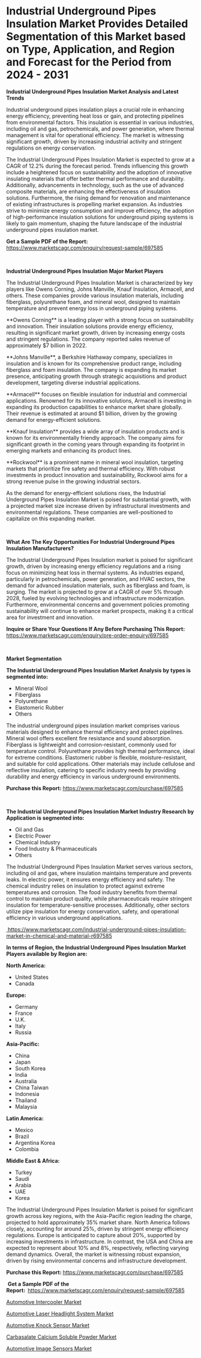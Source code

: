 <p><h1>Industrial Underground Pipes Insulation Market Provides Detailed Segmentation of this Market based on Type, Application, and Region and Forecast for the Period from 2024 - 2031</h1></p><p><strong>Industrial Underground Pipes Insulation Market Analysis and Latest Trends</strong></p>
<p><p>Industrial underground pipes insulation plays a crucial role in enhancing energy efficiency, preventing heat loss or gain, and protecting pipelines from environmental factors. This insulation is essential in various industries, including oil and gas, petrochemicals, and power generation, where thermal management is vital for operational efficiency. The market is witnessing significant growth, driven by increasing industrial activity and stringent regulations on energy conservation.</p><p>The Industrial Underground Pipes Insulation Market is expected to grow at a CAGR of 12.2% during the forecast period. Trends influencing this growth include a heightened focus on sustainability and the adoption of innovative insulating materials that offer better thermal performance and durability. Additionally, advancements in technology, such as the use of advanced composite materials, are enhancing the effectiveness of insulation solutions. Furthermore, the rising demand for renovation and maintenance of existing infrastructures is propelling market expansion. As industries strive to minimize energy consumption and improve efficiency, the adoption of high-performance insulation solutions for underground piping systems is likely to gain momentum, shaping the future landscape of the industrial underground pipes insulation market.</p></p>
<p><strong>Get a Sample PDF of the Report:&nbsp;</strong> <a href="https://www.marketscagr.com/enquiry/request-sample/697585?utm_campaign=1197&utm_medium=2&utm_source=Github&utm_content=ia&utm_term=10122024&utm_id=industrial-underground-pipes-insulation">https://www.marketscagr.com/enquiry/request-sample/697585</a></p>
<p>&nbsp;</p>
<p><strong>Industrial Underground Pipes Insulation Major Market Players</strong></p>
<p><p>The Industrial Underground Pipes Insulation Market is characterized by key players like Owens Corning, Johns Manville, Knauf Insulation, Armacell, and others. These companies provide various insulation materials, including fiberglass, polyurethane foam, and mineral wool, designed to maintain temperature and prevent energy loss in underground piping systems.</p><p>**Owens Corning** is a leading player with a strong focus on sustainability and innovation. Their insulation solutions provide energy efficiency, resulting in significant market growth, driven by increasing energy costs and stringent regulations. The company reported sales revenue of approximately $7 billion in 2022.</p><p>**Johns Manville**, a Berkshire Hathaway company, specializes in insulation and is known for its comprehensive product range, including fiberglass and foam insulation. The company is expanding its market presence, anticipating growth through strategic acquisitions and product development, targeting diverse industrial applications.</p><p>**Armacell** focuses on flexible insulation for industrial and commercial applications. Renowned for its innovative solutions, Armacell is investing in expanding its production capabilities to enhance market share globally. Their revenue is estimated at around $1 billion, driven by the growing demand for energy-efficient solutions.</p><p>**Knauf Insulation** provides a wide array of insulation products and is known for its environmentally friendly approach. The company aims for significant growth in the coming years through expanding its footprint in emerging markets and enhancing its product lines.</p><p>**Rockwool** is a prominent name in mineral wool insulation, targeting markets that prioritize fire safety and thermal efficiency. With robust investments in product innovation and sustainability, Rockwool aims for a strong revenue pulse in the growing industrial sectors.</p><p>As the demand for energy-efficient solutions rises, the Industrial Underground Pipes Insulation Market is poised for substantial growth, with a projected market size increase driven by infrastructural investments and environmental regulations. These companies are well-positioned to capitalize on this expanding market.</p></p>
<p>&nbsp;</p>
<p><strong>What Are The Key Opportunities For Industrial Underground Pipes Insulation Manufacturers?</strong></p>
<p><p>The Industrial Underground Pipes Insulation market is poised for significant growth, driven by increasing energy efficiency regulations and a rising focus on minimizing heat loss in thermal systems. As industries expand, particularly in petrochemicals, power generation, and HVAC sectors, the demand for advanced insulation materials, such as fiberglass and foam, is surging. The market is projected to grow at a CAGR of over 5% through 2028, fueled by evolving technologies and infrastructure modernization. Furthermore, environmental concerns and government policies promoting sustainability will continue to enhance market prospects, making it a critical area for investment and innovation.</p></p>
<p><strong>Inquire or Share Your Questions If Any Before Purchasing This Report:</strong> <a href="https://www.marketscagr.com/enquiry/pre-order-enquiry/697585?utm_campaign=1197&utm_medium=2&utm_source=Github&utm_content=ia&utm_term=10122024&utm_id=industrial-underground-pipes-insulation">https://www.marketscagr.com/enquiry/pre-order-enquiry/697585</a></p>
<p>&nbsp;</p>
<p><strong>Market Segmentation</strong></p>
<p><strong>The Industrial Underground Pipes Insulation Market Analysis by types is segmented into:</strong></p>
<p><ul><li>Mineral Wool</li><li>Fiberglass</li><li>Polyurethane</li><li>Elastomeric Rubber</li><li>Others</li></ul></p>
<p><p>The industrial underground pipes insulation market comprises various materials designed to enhance thermal efficiency and protect pipelines. Mineral wool offers excellent fire resistance and sound absorption. Fiberglass is lightweight and corrosion-resistant, commonly used for temperature control. Polyurethane provides high thermal performance, ideal for extreme conditions. Elastomeric rubber is flexible, moisture-resistant, and suitable for cold applications. Other materials may include cellulose and reflective insulation, catering to specific industry needs by providing durability and energy efficiency in various underground environments.</p></p>
<p><strong>Purchase this Report:&nbsp;</strong><a href="https://www.marketscagr.com/purchase/697585?utm_campaign=1197&utm_medium=2&utm_source=Github&utm_content=ia&utm_term=10122024&utm_id=industrial-underground-pipes-insulation">https://www.marketscagr.com/purchase/697585</a></p>
<p>&nbsp;</p>
<p><strong>The Industrial Underground Pipes Insulation Market Industry Research by Application is segmented into:</strong></p>
<p><ul><li>Oil and Gas</li><li>Electric Power</li><li>Chemical Industry</li><li>Food Industry & Pharmaceuticals</li><li>Others</li></ul></p>
<p><p>The Industrial Underground Pipes Insulation Market serves various sectors, including oil and gas, where insulation maintains temperature and prevents leaks. In electric power, it ensures energy efficiency and safety. The chemical industry relies on insulation to protect against extreme temperatures and corrosion. The food industry benefits from thermal control to maintain product quality, while pharmaceuticals require stringent insulation for temperature-sensitive processes. Additionally, other sectors utilize pipe insulation for energy conservation, safety, and operational efficiency in various underground applications.</p></p>
<p><a href="https://www.marketscagr.com/industrial-underground-pipes-insulation-market-in-chemical-and-material-r697585?utm_campaign=1197&utm_medium=2&utm_source=Github&utm_content=ia&utm_term=10122024&utm_id=industrial-underground-pipes-insulation">&nbsp;https://www.marketscagr.com/industrial-underground-pipes-insulation-market-in-chemical-and-material-r697585</a></p>
<p><strong>In terms of Region, the Industrial Underground Pipes Insulation Market Players available by Region are:</strong></p>
<p>
    <p> <strong> North America: </strong>
        <ul>
            <li>United States</li>
            <li>Canada</li>
        </ul>
        </p> 
    <p> <strong> Europe: </strong>
        <ul>
            <li>Germany</li>
            <li>France</li>
            <li>U.K.</li>
            <li>Italy</li>
            <li>Russia</li>
        </ul>
        </p> 
    <p> <strong> Asia-Pacific: </strong>
        <ul>
            <li>China</li>
            <li>Japan</li>
            <li>South Korea</li>
            <li>India</li>
            <li>Australia</li>
            <li>China Taiwan</li>
            <li>Indonesia</li>
            <li>Thailand</li>
            <li>Malaysia</li>
        </ul>
        </p> 
    <p> <strong> Latin America: </strong>
        <ul>
            <li>Mexico</li>
            <li>Brazil</li>
            <li>Argentina Korea</li>
            <li>Colombia</li>
        </ul>
        </p> 
    <p> <strong> Middle East & Africa: </strong>
        <ul>
            <li>Turkey</li>
            <li>Saudi</li>
            <li>Arabia</li>
            <li>UAE</li>
            <li>Korea</li>
        </ul>
    </p>
    </p>
<p><p>The Industrial Underground Pipes Insulation Market is poised for significant growth across key regions, with the Asia-Pacific region leading the charge, projected to hold approximately 35% market share. North America follows closely, accounting for around 25%, driven by stringent energy efficiency regulations. Europe is anticipated to capture about 20%, supported by increasing investments in infrastructure. In contrast, the USA and China are expected to represent about 10% and 8%, respectively, reflecting varying demand dynamics. Overall, the market is witnessing robust expansion, driven by rising environmental concerns and infrastructure development.</p></p>
<p><strong>Purchase this Report: </strong><a href="https://www.marketscagr.com/purchase/697585?utm_campaign=1197&utm_medium=2&utm_source=Github&utm_content=ia&utm_term=10122024&utm_id=industrial-underground-pipes-insulation">https://www.marketscagr.com/purchase/697585</a></p>
<p>&nbsp;<strong>Get a Sample PDF of the Report:&nbsp;&nbsp;</strong><a href="https://www.marketscagr.com/enquiry/request-sample/697585?utm_campaign=1197&utm_medium=2&utm_source=Github&utm_content=ia&utm_term=10122024&utm_id=industrial-underground-pipes-insulation">https://www.marketscagr.com/enquiry/request-sample/697585</a></p>
<p><strong></strong></p>
<p><p><a href="https://www.linkedin.com/pulse/th-score-market-0ptye?utm_campaign=1197&utm_medium=2&utm_source=Github&utm_content=ia&utm_term=10122024&utm_id=industrial-underground-pipes-insulation">Automotive Intercooler Market</a></p><p><a href="https://www.linkedin.com/pulse/regional-global-automotive-laser-headlight-system-market-analysis-muhle?utm_campaign=1197&utm_medium=2&utm_source=Github&utm_content=ia&utm_term=10122024&utm_id=industrial-underground-pipes-insulation">Automotive Laser Headlight System Market</a></p><p><a href="https://www.linkedin.com/pulse/comprehensive-automotive-knock-sensor-report-industry-analysis-j1ore?utm_campaign=1197&utm_medium=2&utm_source=Github&utm_content=ia&utm_term=10122024&utm_id=industrial-underground-pipes-insulation">Automotive Knock Sensor Market</a></p><p><a href="https://github.com/prosalinda88/Market-Research-Report-List-6/blob/main/carbasalate-calcium-soluble-powder-market.md?utm_campaign=1197&utm_medium=2&utm_source=Github&utm_content=ia&utm_term=10122024&utm_id=industrial-underground-pipes-insulation">Carbasalate Calcium Soluble Powder Market</a></p><p><a href="https://www.linkedin.com/pulse/automotive-image-sensors-market-projected-cagr-72-from-2024-2zcge?utm_campaign=1197&utm_medium=2&utm_source=Github&utm_content=ia&utm_term=10122024&utm_id=industrial-underground-pipes-insulation">Automotive Image Sensors Market</a></p></p>